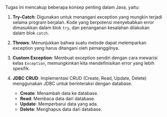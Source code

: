 Tugas ini mencakup beberapa konsep penting dalam Java, yaitu:

1. **Try-Catch**: Digunakan untuk menangani exception yang mungkin terjadi selama program berjalan. Kode yang berpotensi menyebabkan error dimasukkan dalam blok `try`, dan penanganan kesalahan dilakukan dalam blok `catch`.

2. **Throws**: Menunjukkan bahwa suatu metode dapat melemparkan exception yang harus ditangani oleh pemanggilnya.

3. **Custom Exception**: Membuat exception sendiri dengan cara mewarisi kelas `Exception`, memungkinkan kita mendefinisikan error yang lebih spesifik.

4. **JDBC CRUD**: Implementasi CRUD (Create, Read, Update, Delete) menggunakan JDBC untuk berinteraksi dengan database. 
   - **Create**: Menambah data ke database.
   - **Read**: Membaca data dari database.
   - **Update**: Memperbarui data yang ada.
   - **Delete**: Menghapus data dari database.

